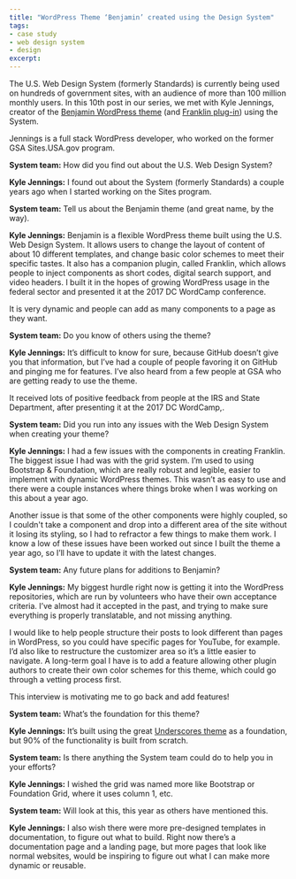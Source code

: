 ```yaml
---
title: "WordPress Theme ‘Benjamin’ created using the Design System"
tags:
- case study
- web design system
- design
excerpt:
---
```


The U.S. Web Design System (formerly Standards) is currently being used on hundreds of government sites, with an audience of more than 100 million monthly users. In this 10th post in our series, we met with Kyle Jennings, creator of the [Benjamin WordPress theme](https://github.com/kyle-jennings/benjamin) (and [Franklin plug-in](https://github.com/kyle-jennings/franklin)) using the System. 

Jennings is a full stack WordPress developer, who worked on the former GSA Sites.USA.gov program.

**System team:** How did you find out about the U.S. Web Design System?

**Kyle Jennings:** I found out about the System (formerly Standards) a couple years ago when I started working on the Sites program. 

**System team:** Tell us about the Benjamin theme (and great name, by the way).

**Kyle Jennings:**  Benjamin is a flexible WordPress theme built using the U.S. Web Design System. It allows users to change the layout of content of about 10 different templates, and change basic color schemes to meet their specific tastes. It also has a companion plugin, called Franklin, which allows people to inject components as short codes, digital search support, and video headers. I built it in the hopes of growing WordPress usage in the federal sector and presented it at the 2017 DC WordCamp conference.

It is very dynamic and people can add as many components to a page as they want.

**System team:** Do you know of others using the theme?

**Kyle Jennings:** It’s difficult to know for sure, because GitHub doesn’t give you that information, but I’ve had a couple of people favoring it on GitHub and pinging me for features. I’ve also heard from a few people at GSA who are getting ready to use the theme.

It received lots of  positive feedback from people at the IRS and State Department, after presenting it at the 2017 DC WordCamp,.

**System team:** Did you run into any issues with the Web Design System when creating your theme?

**Kyle Jennings:** I had a few issues with the components in creating Franklin. The biggest issue I had was with the grid system. I’m used to using Bootstrap & Foundation, which are really robust and legible, easier to implement with dynamic WordPress themes. This wasn’t as easy to use and there were a couple instances where things broke when I was working on this about a year ago. 

Another issue is that some of the other components were highly coupled, so I couldn't take a component and drop into a different area of the site without it losing its styling, so I had to refractor a few things to make them work. I know a low of these issues have been worked out since I built the theme a year ago, so I’ll have to update it with the latest changes.

**System team:** Any future plans for additions to Benjamin?

**Kyle Jennings:** My biggest hurdle right now is getting it into the WordPress repositories, which are run by volunteers who have their own acceptance criteria. I’ve almost had it accepted in the past, and trying to make sure everything is properly translatable, and not missing anything.

I would like to help people structure their posts to look different than pages in WordPress, so you could have specific pages for YouTube, for example. I’d also like to restructure the customizer area so it’s a little easier to navigate. 
A long-term goal I have is to add a feature allowing other plugin authors to create their own color schemes for this theme, which could go through a vetting process first.

This interview is motivating me to go back and add features!
 
**System team:** What’s the foundation for this theme?

**Kyle Jennings:** It’s built using the great [Underscores theme](https://underscores.me/) as a foundation, but 90% of the functionality is built from scratch.

**System team:** Is there anything the System team could do to help you in your efforts?

**Kyle Jennings:** I wished the grid was named more like Bootstrap or Foundation Grid, where it uses column 1, etc.

**System team:** Will look at this, this year as others have mentioned this.

**Kyle Jennings:** I also wish there were more pre-designed templates in documentation, to figure out what to build. Right now there’s a documentation page and a landing page, but more pages that look like normal websites, would be inspiring to figure out what I can make more dynamic or reusable.
